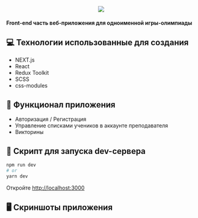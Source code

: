 <p align="center">
  <img src="https://user-images.githubusercontent.com/79412122/210277845-2fe1ea04-c1a9-4c67-b8d6-4ac3c6658956.png">
</p>

#### Front-end часть веб-приложения для одноименной игры-олимпиады

## 💻 Технологии использованные для создания

* NEXT.js
* React
* Redux Toolkit
* SCSS
* css-modules

## 🚀 Функционал приложения

* Авторизация / Регистрация
* Управление списками учеников в аккаунте преподавателя
* Викторины

## 🤖 Скрипт для запуска dev-сервера

```bash
npm run dev
# or
yarn dev
```

Откройте [http://localhost:3000](http://localhost:3000)

## 🖥️ Скриншоты приложения
